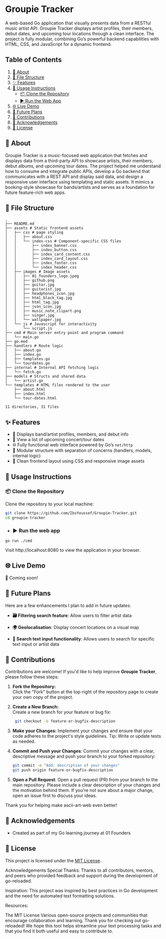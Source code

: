 # Groupie Tracker

A web-based Go application that visually presents data from a RESTful music artist API. Groupie Tracker displays artist profiles, their members, debut dates, and upcoming tour locations through a clean interface. The project is fully modular, combining Go’s powerful backend capabilities with HTML, CSS, and JavaScript for a dynamic frontend.

## Table of Contents

1. [📝 About](#-about)  
2. [📁 File Structure](#-file-structure)  
3. [✨ Features](#-features)  
4. [🚀 Usage Instructions](#-usage-instructions)  
   - [📦 Clone the Repository](#-clone-the-repository)  
   - [▶️ Run the Web App](#️-run-the-web-app)  
5. [🌐 Live Demo](#-live-demo)  
6. [🔭 Future Plans](#-future-plans)  
7. [🤝 Contributions](#-contributions)  
8. [🙏 Acknowledgements](#-acknowledgements)  
9. [📄 License](#-license)  

## 📝 About

Groupie Tracker is a music-focused web application that fetches and displays data from a third-party API to showcase artists, their members, debut albums, and upcoming tour dates. The project helped me understand how to consume and integrate public APIs, develop a Go backend that communicates with a REST API and display said data, and design a responsive user interface using templating and static assets. It mimics a booking-style showcase for bands/artists and serves as a foundation for future feature-rich web apps.

## 📁 File Structure

```
.
├── README.md
├── assets # Static frontend assets
│   ├── css # page styling
│   │   ├── about.css
│   │   └── index-css # Component-specific CSS files
│   │       ├── index_banner.css
│   │       ├── index_button.css
│   │       ├── index_card_content.css
│   │       ├── index_card_layout.css
│   │       ├── index_footer.css
│   │       └── index_header.css
│   ├── images # Image assets
│   │   ├── 01_founders_logo.jpeg
│   │   ├── github.png
│   │   ├── guitar.jpg
│   │   ├── guitarist.jpg
│   │   ├── headphones_icon.jpg
│   │   ├── html_black_tag.jpg
│   │   ├── html_tag.jpg
│   │   ├── json_icon.jpg
│   │   ├── music_note_clipart.png
│   │   ├── singer.jpg
│   │   └── wallpaper.jpg
│   └── js # Javascript for interactivity
│       └── script.js
├── cmd # Main server entry point and program command
│   └── main.go
├── go.mod
├── handlers # Route logic
│   ├── about.go
│   ├── index.go
│   ├── templates.go
│   └── tourdates.go
├── internal # Internal API fetching logic
│   └── fetch.go
├── models # Structs and shared data
│   └── artist.go
└── templates # HTML files rendered to the user
    ├── about.html
    ├── index.html
    └── tour-dates.html

11 directories, 31 files
```

## ✨ Features

- 🎸 Displays band/artist profiles, members, and debut info
- 📍 View a list of upcoming concert/tour dates
- 🌐 Fully functional web interface powered by Go’s `net/http`
- 🧩 Modular structure with separation of concerns (handlers, models, internal logic)
- 🎨 Clean frontend layout using CSS and responsive image assets

## 🚀 Usage Instructions

### 📦 Clone the Repository

Clone the repository to your local machine:
```bash
git clone https://github.com/IbsYoussef/Groupie-Tracker.git
cd groupie-tracker
```

- ### ▶️ Run the web app 
```
go run ./cmd
```
Visit http://localhost:8080 to view the application in your browser.

## 🌐 Live Demo

🔗 Coming soon!

## 🔭 Future Plans
Here are a few enhancements I plan to add in future updates:

- **🗃️ Filtering search feature**: Allow users to filter artist data

- **🌍 Geolocalisation**: Display concert locations on a visual map

- **🔎 Search text input functionality**: Allows users to search for specific text input or artist data

##  🤝 Contributions
Contributions are welcome! If you'd like to help improve **Groupie Tracker**, please follow these steps:

1. **Fork the Repository:**  
   Click the "Fork" button at the top-right of the repository page to create your own copy of the project.

2. **Create a New Branch:**  
   Create a new branch for your feature or bug fix:
   ```bash
    git checkout -b feature-or-bugfix-description
   ```
3. **Make your Changes:**
Implement your changes and ensure that your code adheres to the project's style guidelines.
Tip: Write or update tests as needed.

4. **Commit and Push your Changes**:
Commit your changes with a clear, descriptive message and push your branch to your forked repository:
    ```bash
    git commit -m "Add: description of your changes"
    git push origin feature-or-bugfix-description
    ```
5. **Open a Pull Request**:
Open a pull request (PR) from your branch to the main repository. Please include a clear description of your changes and the motivation behind them.
If you're not sure about a major change, open an issue first to discuss your ideas.

Thank you for helping make ascii-art-web even better!


## 🙏 Acknowledgements
- Created as part of my Go learning journey at 01 Founders


## 📄 License
This project is licensed under the [MIT License](LICENSE).

Acknowledgements
Special Thanks:
Thanks to all contributors, mentors, and peers who provided feedback and support during the development of go-reloaded.

Inspiration:
This project was inspired by best practices in Go development and the need for automated text formatting solutions.

Resources:

The MIT License
Various open-source projects and communities that encourage collaboration and learning.
Thank you for checking out go-reloaded! We hope this tool helps streamline your text processing tasks and that you find it both useful and easy to contribute to.
